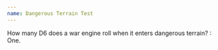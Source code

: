 ```yaml
---
name: Dangerous Terrain Test
---
```

How many D6 does a war engine roll when it enters dangerous terrain?
: One.